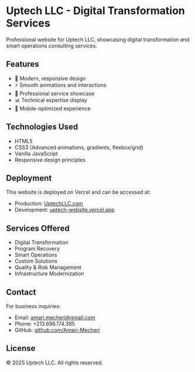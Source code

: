 # Uptech LLC - Digital Transformation Services

Professional website for Uptech LLC, showcasing digital transformation and smart operations consulting services.

## Features

- 🚀 Modern, responsive design
- ⚡ Smooth animations and interactions
- 🎯 Professional service showcase
- 📊 Technical expertise display
- 📱 Mobile-optimized experience

## Technologies Used

- HTML5
- CSS3 (Advanced animations, gradients, flexbox/grid)
- Vanilla JavaScript
- Responsive design principles

## Deployment

This website is deployed on Vercel and can be accessed at:
- Production: [UptechLLC.com](https://UptechLLC.com)
- Development: [uptech-website.vercel.app](https://uptech-website.vercel.app)

## Services Offered

- Digital Transformation
- Program Recovery
- Smart Operations
- Custom Solutions
- Quality & Risk Management
- Infrastructure Modernization

## Contact

For business inquiries:
- Email: amari.mecheri@gmail.com
- Phone: +213.696.174.385
- GitHub: [github.com/Amari-Mecheri](https://github.com/Amari-Mecheri)

## License

© 2025 Uptech LLC. All rights reserved.
